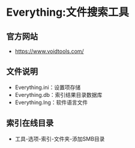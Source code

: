 # Everything:文件搜索工具
## 官方网站
- https://www.voidtools.com/
## 文件说明
- Everything.ini：设置项存储
- Everything.db：索引结果目录数据库
- Everything.lng：软件语言文件
## 索引在线目录
- 工具-选项-索引-文件夹-添加SMB目录